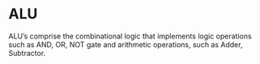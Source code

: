 # ALU
ALU’s comprise the combinational logic that implements logic operations such as AND, OR, NOT gate and arithmetic operations, such as Adder, Subtractor.
